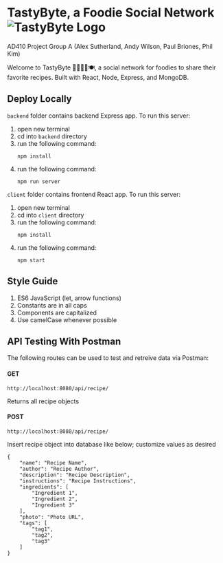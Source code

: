 # TastyByte, a Foodie Social Network ![TastyByte Logo](https://i.imgur.com/0MMJKej.png) 
AD410 Project Group A (Alex Sutherland, Andy Wilson, Paul Briones, Phil Kim)

Welcome to TastyByte :cucumber::carrot::broccoli::onion::plate_with_cutlery:, a social network for foodies to share their favorite recipes. Built with React, Node, Express, and MongoDB. 

## Deploy Locally
`backend` folder contains backend Express app. To run this server:
1. open new terminal
2. cd into `backend` directory
3. run the following command:
    ```shell
    npm install
    ```
4. run the following command:
    ```shell
    npm run server
    ```

`client` folder contains frontend React app. To run this server:
1. open new terminal
2. cd into `client` directory
3. run the following command:
    ```shell
    npm install
    ```
4. run the following command:
    ```shell
    npm start
    ```
    
## Style Guide
1. ES6 JavaScript (let, arrow functions)
2. Constants are in all caps
3. Components are capitalized
4. Use camelCase whenever possible

## API Testing With Postman
The following routes can be used to test and retreive data via Postman:

#### GET
```shell
http://localhost:8080/api/recipe/
```
Returns all recipe objects 

#### POST
```shell
http://localhost:8080/api/recipe/
```
Insert recipe object into database like below; customize values as desired
```shell
{
    "name": "Recipe Name",
    "author": "Recipe Author",
    "description": "Recipe Description",
    "instructions": "Recipe Instructions",
    "ingredients": [
        "Ingredient 1",
        "Ingredient 2",
        "Ingredient 3"
    ],
    "photo": "Photo URL",
    "tags": [
        "tag1",
        "tag2",
        "tag3"
    ]
}
```
